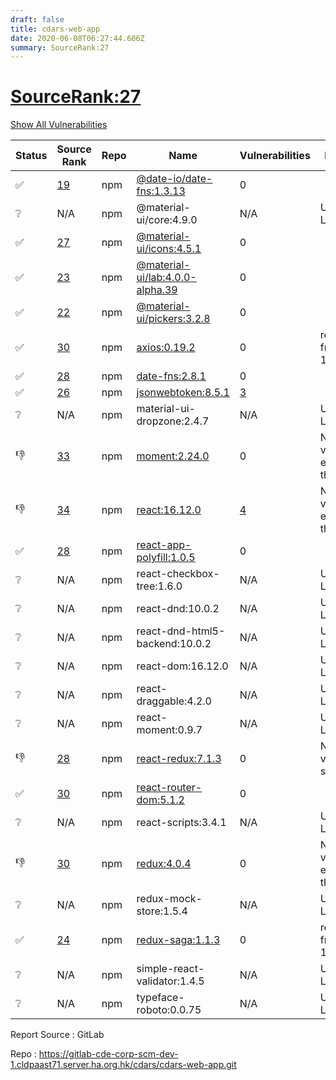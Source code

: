 ```yaml
---
draft: false
title: cdars-web-app
date: 2020-06-08T06:27:44.606Z
summary: SourceRank:27
---
```


# <u>SourceRank:27</u>

<a onclick="var x=document.getElementsByName('vulnerabilities');var y=[...x].filter(e=>e.style.display=='none').length==0?'none':'block';x.forEach(e=>e.style.display=y);this.innerHTML=y=='none'?'Show All Vulnerabilities':'Hide All Vulnerabilities'" href="javascript:void(0)">Show All Vulnerabilities</a>

| Status | Source<br/>Rank | Repo | Name | Vulnerabilities | Remarks |
| - | - | - | - | - | - |
|✅|[19](https://libraries.io/npm/@date-io/date-fns/sourcerank)|npm|[@date-io/date-fns:1.3.13](https://www.npmjs.com/package/@date-io/date-fns)|0||
|❔|N/A|npm|@material-ui/core:4.9.0|N/A|Unknown Library|
|✅|[27](https://libraries.io/npm/@material-ui/icons/sourcerank)|npm|[@material-ui/icons:4.5.1](https://www.npmjs.com/package/@material-ui/icons)|0||
|✅|[23](https://libraries.io/npm/@material-ui/lab/sourcerank)|npm|[@material-ui/lab:4.0.0-alpha.39](https://www.npmjs.com/package/@material-ui/lab)|0||
|✅|[22](https://libraries.io/npm/@material-ui/pickers/sourcerank)|npm|[@material-ui/pickers:3.2.8](https://www.npmjs.com/package/@material-ui/pickers)|0||
|✅|[30](https://libraries.io/npm/axios/sourcerank)|npm|[axios:0.19.2](https://www.npmjs.com/package/axios)|0|react framework 1.7|
|✅|[28](https://libraries.io/npm/date-fns/sourcerank)|npm|[date-fns:2.8.1](https://www.npmjs.com/package/date-fns)|0||
|✅|[26](https://libraries.io/npm/jsonwebtoken/sourcerank)|npm|[jsonwebtoken:8.5.1](https://www.npmjs.com/package/jsonwebtoken)|<a href="javascript:void(0)" onclick='var x=document.getElementById("jsonwebtoken:8.5.1-vulnerabilities");x.style.display=x.style.display!="none"?"none":"block"'>3</a><div name='vulnerabilities' style='display:none' id='jsonwebtoken:8.5.1-vulnerabilities'>[✅CVE-2018-16487](/vulnerabilities/cve-2018-16487/)<br />[✅CVE-2019-10744](/vulnerabilities/cve-2019-10744/)<br />[✅sonatype-2019-0500](/vulnerabilities/sonatype-2019-0500/)</div>||
|❔|N/A|npm|material-ui-dropzone:2.4.7|N/A|Unknown Library|
|👎|[33](https://libraries.io/npm/moment/sourcerank)|npm|[moment:2.24.0](https://www.npmjs.com/package/moment)|0|Newer version existed in the list|
|👎|[34](https://libraries.io/npm/react/sourcerank)|npm|[react:16.12.0](https://www.npmjs.com/package/react)|<a href="javascript:void(0)" onclick='var x=document.getElementById("react:16.12.0-vulnerabilities");x.style.display=x.style.display!="none"?"none":"block"'>4</a><div name='vulnerabilities' style='display:none' id='react:16.12.0-vulnerabilities'>[✅sonatype-2019-0467](/vulnerabilities/sonatype-2019-0467/)<br />[✅sonatype-2019-0206](/vulnerabilities/sonatype-2019-0206/)<br />[✅sonatype-2012-0022](/vulnerabilities/sonatype-2012-0022/)<br />[✅CVE-2020-7608](/vulnerabilities/cve-2020-7608/)</div>|Newer version existed in the list|
|✅|[28](https://libraries.io/npm/react-app-polyfill/sourcerank)|npm|[react-app-polyfill:1.0.5](https://www.npmjs.com/package/react-app-polyfill)|0||
|❔|N/A|npm|react-checkbox-tree:1.6.0|N/A|Unknown Library|
|❔|N/A|npm|react-dnd:10.0.2|N/A|Unknown Library|
|❔|N/A|npm|react-dnd-html5-backend:10.0.2|N/A|Unknown Library|
|❔|N/A|npm|react-dom:16.12.0|N/A|Unknown Library|
|❔|N/A|npm|react-draggable:4.2.0|N/A|Unknown Library|
|❔|N/A|npm|react-moment:0.9.7|N/A|Unknown Library|
|👎|[28](https://libraries.io/npm/react-redux/sourcerank)|npm|[react-redux:7.1.3](https://www.npmjs.com/package/react-redux)|0|New version submitted|
|✅|[30](https://libraries.io/npm/react-router-dom/sourcerank)|npm|[react-router-dom:5.1.2](https://www.npmjs.com/package/react-router-dom)|0||
|❔|N/A|npm|react-scripts:3.4.1|N/A|Unknown Library|
|👎|[30](https://libraries.io/npm/redux/sourcerank)|npm|[redux:4.0.4](https://www.npmjs.com/package/redux)|0|Newer version existed in the list|
|❔|N/A|npm|redux-mock-store:1.5.4|N/A|Unknown Library|
|✅|[24](https://libraries.io/npm/redux-saga/sourcerank)|npm|[redux-saga:1.1.3](https://www.npmjs.com/package/redux-saga)|0|react framework 1.7|
|❔|N/A|npm|simple-react-validator:1.4.5|N/A|Unknown Library|
|❔|N/A|npm|typeface-roboto:0.0.75|N/A|Unknown Library|


Report Source : GitLab

Repo : https://gitlab-cde-corp-scm-dev-1.cldpaast71.server.ha.org.hk/cdars/cdars-web-app.git
